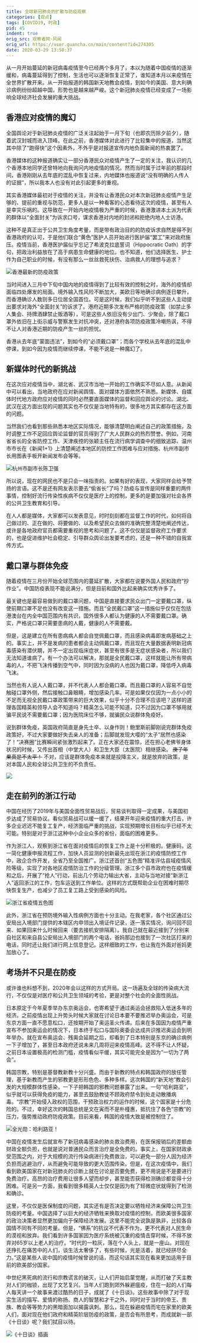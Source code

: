 ```yaml
---
title: 全球新冠肺炎的扩散与防疫观察
categories: [观点]
tags: [COVID19, 时政]
pid: 45
indent: true
orig_src: 观察者网·风闻
orig_url: https://user.guancha.cn/main/content?id=274305
date: 2020-03-29 13:50:37
---
```


从一月开始蔓延的新冠病毒疫情至今已经两个多月了，本以为随着中国疫情的逐渐缓和，病毒蔓延得到了控制，生活也可以逐渐恢复正常了，谁知道本月以来疫情在全世界扩散开来。从一开始报道的韩国新天地教会疫情，到如今的美国、意大利确诊病例纷纷超越中国，形势也是越来越严峻。这个新冠肺炎疫情已经变成了一场影响全球经济社会发展的重大挑战。
<!--more-->

## 香港应对疫情的魔幻

全国舆论对于新冠肺炎疫情的广泛关注起始于一月下旬（也即农历除夕前夕），随着武汉封城而进入顶峰。在此之前，香港媒体对此进行了比较集中的报道，当然这其中除了“跑得快”这个因素外，不外乎是对报道宣传内地负面新闻的热衷罢了。

香港媒体的这种报道确实让一部分香港民众对疫情产生了一定的关注，我认识的几个香港本地同学还曾特地向我询问内地疫情的情况。然而当时属于过年前的那段时间，香港刚刚从去年底的混乱中恢复过来，内地媒体也报道说“没有明确的人传人的证据”，所以我本人也没有对此引起更多的重视。

其实香港媒体最初对于疫情的关注，并没有让香港民众对本次新冠肺炎疫情产生足够的、提前的重视与防范，更多人是以一种看客的心态看待这次的疫情，甚至有人是幸灾乐祸的。这导致在一开始内地疫情极为严重的时候，香港激进本土派为代表的群体以“全面封关”为诉求口号，谋求香港对内地的封闭和拒绝内地人士访港。

这种不是真正出于公共卫生角度考量，而是带有政治目的的防疫诉求自然是得不到香港政府的认可，于是他们联合“黄色”医护人员开始进行医护届“罢工”来对政府施压。疫情当前，香港医护届似乎忘记了希波克拉底誓词（Hippocratic Oath）的字句，把政治利益放在了高于病患生命健康的地位。也不知道，他们选择医生、护士作为自己职业的时候，有没有那么一丝丝救死扶伤、治病救人的理想与追求？

![香港最新的防疫政策](https://cdn.pinlyu.com/posts/2020/45-hongkong.webp#400x)

当时间进入三月中下旬中国内地的疫情得到了比较有效的控制之时，海外的疫情却面临四处爆发的局面。境外输入性风险不断加大，美欧日等地确诊病例逐日攀升，而香港确诊人数则多日位居全国首位。可是这时候，我们似乎听不到这些人主动提出要求对海外“全面封关”的诉求了。港府近期多次发布严格的防疫政策（如禁止多人集会、持牌酒肆禁止贩酒等），可是这些人依旧没有少出门、少聚会，除了戴口罩外依旧在上街示威与警察发生对抗冲突，还对港府各项防疫政策冷嘲热讽，不得不让人对香港近期的防疫产生一丝的担忧。

香港从去年底“蒙面违法”，到如今的“必须戴口罩”；而各个学校从去年底的混乱中停课，到如今因为疫情而继续停课，不能不说是一种魔幻了。

## 新媒体时代的新挑战

在这次应对疫情当中，湖北省、武汉市当地一开始的工作确实不尽如人意。从新闻中可以看出，当地政府在应对新闻舆情、面对媒体方面依然不熟悉。新媒体、自媒体时代地方政府应对疫情的同时必然要直面媒体的监督和回应舆论的讨论。湖北、武汉在这方面出现的问题其实也不仅仅是当地特有的，很多地方其实都存在这方面的问题。

当然我们也看到那些熟悉本地区实际情况，能够清楚明白阐述自己的政策措施，及时调整工作不足回应舆论监督的官员得到了广大人民群众的热烈赞誉。例如，河南省省长的全省防控工作、天津疾控的张颖主任在流行病学调查中的细致追踪、温州市市长在《新闻1+1》上清楚阐述本地区的防控工作困难与应对措施、杭州市副市长用图表手板开新闻发布会等等。

![杭州市副市长陈卫强](https://cdn.pinlyu.com/posts/2020/45-hangzhou.webp#500x)

所以说，现在的网民也不是只会一味指责的。如果有好的表现，大家同样会给予赞扬的言语。这不是还有网友表示要去“偷省长”了吗？防疫与宣传是同样重要的两件事情，控制好流行传染性疾病不仅仅是医疗上的控制，更多的是要加强对社会各界的公共卫生教育和引导。

在人人都是媒体，大家都可以发表意见，时时刻刻都在监督工作的时代，如何将自己做过的、正在做的、将要做的、以及希望民众去做的准确完整清楚地阐述传达，或许是各地政府官员都需要重视的思考和问题了。这不仅仅是监督政府工作要求的，也是促进维护社会稳定、引导群众舆论出发要考虑的，还是一种不错的自我宣传方式。

## 戴口罩与群体免疫

随着疫情在三月份开始全球范围内的蔓延扩散，大家都在说要外国人民和政府“抄作业”。中国防疫表现不能说满分，但是目前和国外比起来确实优秀许多了。

最关键也是最容易做到的戴口罩问题，中国是直接要求民众出门一定要戴口罩，纵使前期口罩不足也没有改变这一措施。而且“全民戴口罩”这一措施似乎仅仅在包括港澳台在内全中国范围内有共识，国外很多人都认为健康的人不需要戴口罩。确实，严格说口罩只需要患病的人戴，健康的人不需要戴。

但是，这是建立在所有患病病人都会自觉佩戴口罩，而且感染病毒即发病基础之上的。事实上，并不是发病的患者都会主动佩戴口罩，而且现在大量数据表明新冠病毒感染有潜伏期，并不一定出现临床症状，甚至有很多是无症状感染者，所以我们无法知道谁病了。有一个办法可以解决，那就是全民戴口罩，这样就能让所有带病毒的人，不把飞沫传播到空气中，同时因为没病的人也因为戴口罩，降低呼入病毒飞沫。

当然也有人说人人戴口罩，并不代表人人都会戴口罩。而且戴口罩的人容易不自觉触碰口罩外侧，然后接触口鼻眼睛，增加感染几率。可是如果仅仅因为一点小小的不足而无视全民戴口罩政策带来的巨大效果，似乎十分不合理不应该吧？这样的道理各国精英和领导人会不知道吗？精英怎么可能不知道，只不过因为口罩不够用就骗平民说不需要戴口罩；因为医院床位不够，就骗民众说群体免疫好。

说到群体免疫，英国政府简直是身先士卒、以身作则！鲍里斯前脚刚说完群体免疫政策好，不过大家要做好失去亲人的准备；后脚就发现大嘤的“太子”居然也感染了！“决赛圈”比赛瞬间紧张激烈起来了。正在大家还在震惊，还在担心老佛爷身体状况的时候，又传出首相（中堂大人）和卫生大臣（太医院）相继感染。 ~~庚子年果真是不太平！~~ 不对，应该是群体免疫本来就是投降主义，就是放弃的政策，是对本国人民和全球公共卫生的不负责任。

![](https://cdn.pinlyu.com/posts/2020/45-uk.webp#400x)

## 走在前列的浙江行动

中国在经历了2019年与美国全面性贸易战后，贸易谈判取得一定成果，与美国初步达成了贸易协议。看似贸易战可以缓一缓了，结果开年迎来疫情的重大打击，许多企业迟迟不能复工复产，经济面临严重的挑战，实现预期增长目标似乎已经不太可能。特别是对于浙江这种中小企业众多的省份，面临的困难更多。

作为浙江人，观察到浙江省在面对疫情后的恢复工作上是十分积极的。健康码，这一简化健康申报流程工作，加快人员监测的创新最先出现在浙江的疫情防控工作中，政企合作开发，全省乃至全国推广。浙江还首创“五色图”精准评估县域疫情风险等级，实现了对各地区疫情防治工作的分级管理。浙江多个县市政府也在疫情缓和之后，开展了“抢人”行动，前出几个劳动力输出大省，主动与当地对接“新浙江人”返回浙江的工作，包车运送到工作单位。这样的方式既帮助企业在困难时期尽快恢复生产，也减少了员工复工路上受到感染的风险。

![浙江省疫情五色图](https://cdn.pinlyu.com/posts/2020/45-zhejiang.webp#600x)

此外，浙江省在预防境外输入性病例方面也十分主动。在我老家，各个社区通过公安局出入境部门提供的本辖区内申领出入境证件记录，逐一落实情况，询问回不回来、如果回来什么时候回来（要去接机安排隔离）。我自己就在最近接到了分别来自社区和来自县公安局出入境部门的两个电话，爸妈那边也接到了一次社区打来的电话，同时还让我们进行网上信息登记。这样细致的工作，也让我在外面对爸妈更加放心了。

## 考场并不只是在防疫

或许谁也料想不到，2020年会以这样的方式开局。这一场遍及全球的传染病大流行，不仅仅是对医疗和公共卫生领域的考验，更是对整个社会的全面性挑战。

日本原定于今年夏季举办东京奥运会，也寄希望于通过奥运会拯救陷入低迷多年的经济。之前疫情出现上升势头时候大家就在讨论日本要不要推迟举办奥运会，可是东京方面一直不愿意松口，还按期开始了奥运圣火传递。后来在多国因为疫情严重宣布不参加奥运会的情况下，日本终于松口与国际奥委会达成共识推迟奥运会到明年举办。就在宣布奥运会、残奥会延期之后，却看到了日本特别是东京的确诊病例一下子增加了，甚至日本政府还说未来几周将迎来疫情高峰。这不得不让人怀疑，之前日本设置极高的检测门槛，疫情看似平缓，其实可能完全是因为“一切为了两会”。

韩国宗教，特别是基督教新教十分兴盛。而由于新教的特点和韩国政府的放任管理，基于新教而产生的邪教更是形形色色、多种多样。这次韩国的“新天地”教会引发的大规模群体性感染，一下子把韩国的邪教问题暴露了出来。一句“哈利路亚”，似乎就可以获得免疫的能力，甚至去鼓励教徒不顾政府禁令到处走动散播病毒。“宗教”开始侵入政权的范围，干预政治权力的运作的时候，这个国家是十分危险的。不过，幸好这次的韩国总统是文在寅而不是朴槿惠，抵抗住了各色“宗教”的压力，强势推动政府防疫政策。目前来看，韩国的疫情大致是被控制住了。

![全光勋：哈利路亚！](https://cdn.pinlyu.com/posts/2020/45-korea.webp#300x)

中国在疫情发生后就宣布了新冠病毒感染的肺炎救治费用，在医保报销后的差额由财政全额负担，也就是说对普通民众而言治疗是全免费的。事实上，在国家财政承受范围之内，对于大规模的流行传染病进行免费救治，可以避免一部分人因为经济负担而逃避治疗，从而避免可能导致的更大范围传染。但是，在这次疫情中，我们看到欧美国家在对新冠肺炎的诊断上就在讨论是否要免费，更不用说是不是要进行免费治疗。高昂的治疗费用让很多人望而却步，甚至能否获得检测确诊都变得十分困难。可是另一方面，我看到很多精英人士仅仅是因为有了轻微症状就得到了检测和确诊。

这里，不仅仅是医保制度的问题，其实还有是否决定要以牺牲经济来保障公共卫生防疫的考量。中国选择了以巨大的经济牺牲来换取对疫情的控制，而欧美很多国家的政治决策者显然更加偏向于保障经济发展。这里不能完全说孰是孰非，比较各自国情不同有不同的考量。但是，“佛系”的抗议不代表不作为，更不代表对人民生命的漠视和放弃。我们看到许多国家因为医疗系统被沉重的疫情击穿时候，不得不放弃对65岁以上老人的治疗。“时代的一粒灰，落在个人头上，就是一座山。对现在还挣扎在痛苦中的人们，谈生活太奢侈了，有些时候，光是活着，就已经拼尽全力。”这是某些人说中国的疫情时候曾说的话，而这句话其实现在看来更加适用于目前的欧美部分国家。

中世纪黑死病的流行和宗教谎言的破灭，让人们开始启蒙觉醒，从而打破了天主教对人们的枷锁，出现了文艺复兴。当年人们跑到郊外躲避瘟疫，住在一起的人们每人每天讲一个故事来渡过酷热的日子，成就了《十日谈》。这些故事中除了对于现实生活的描写、爱情的称扬、商人的智慧和才干之外，同时对于当时的帝王、贵族、教会等等势力的黑暗面加以揭露讽刺。那么，现在躲避疫情而宅在家里的欧美人们，面对现在他们政府和精英阶层防疫的政策，是否会有所思考，而成就新一部《十日谈》呢？我们拭目以待。

![《十日谈》插画](https://cdn.pinlyu.com/posts/2020/45-decameron.webp#600x)